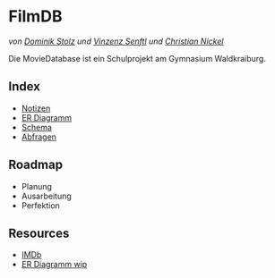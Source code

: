 # FilmDB
*von [Dominik Stolz](//github.com/VoidCatz) und [Vinzenz Senftl](//github.com/vinzzenzz) und [Christian Nickel](//github.com/christiannickel)*

Die MovieDatabase ist ein Schulprojekt am Gymnasium Waldkraiburg.

## Index
* [Notizen](/Notizen.md)
* [ER Diagramm](/ER.md)
* [Schema](/Schema.md)
* [Abfragen](/Abfragen.md)

## Roadmap
* Planung
* Ausarbeitung
* Perfektion

## Resources
* [IMDb](http://www.imdb.com/)
* [ER Diagramm wip](https://docs.google.com/drawings/d/1bBJdcGZRbSk7324QuIhVu2JJapxYpFCpHe7KAannvA4/edit?usp=sharing)


